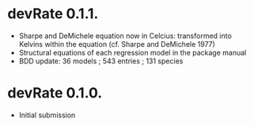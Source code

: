 # devRate 0.1.1.
* Sharpe and DeMichele equation now in Celcius: transformed into Kelvins within the equation (cf. Sharpe and DeMichele 1977)
* Structural equations of each regression model in the package manual
* BDD update: 36 models ; 543 entries ; 131 species

# devRate 0.1.0.
* Initial submission
